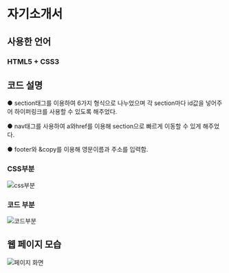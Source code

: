# 자기소개서
 
 ## 사용한 언어
 ### HTML5 + CSS3
 
 ## 코드 설명
 ● section태그를 이용하여 6가지 형식으로 나누었으며 각 section마다 id값을 넣어주어 하이퍼링크를 사용할 수 있도록 해주었다.
 
 ● nav태그를 사용하여 a와href를 이용해 section으로 빠르게 이동할 수 있게 해주었다.
 
 ● footer와 &copy를 이용해 영문이름과 주소를 입력함.
 ### CSS부분
 ![css부분](https://user-images.githubusercontent.com/93521099/160247015-04facdea-1c39-4946-82d2-64c95c651bb7.png)

 ### 코드 부분
![코드부분](https://user-images.githubusercontent.com/93521099/160247260-1951b8f0-0119-415d-8855-c0dcb55dda21.png)

 ## 웹 페이지 모습
![페이지 화면](https://user-images.githubusercontent.com/93521099/160247154-44e6bd05-4d11-4329-8200-96a7ed6d203f.png)



